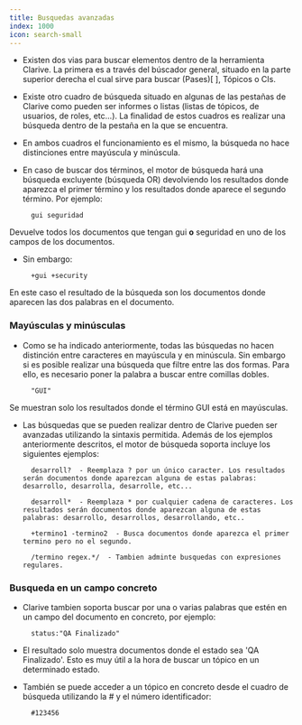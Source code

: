 ```yaml
---
title: Busquedas avanzadas
index: 1000
icon: search-small
---
```

* Existen dos vias para buscar elementos dentro de la herramienta Clarive. La primera es a través del búscador general, situado en la parte superior derecha el cual sirve para buscar (Pases)[ ], Tópicos o CIs.
* Existe otro cuadro de búsqueda situado en algunas de las pestañas de Clarive como pueden ser informes o listas (listas de tópicos, de usuarios, de roles, etc...). La finalidad de estos cuadros es realizar una búsqueda dentro de la pestaña en la que se encuentra.
* En ambos cuadros el funcionamiento es el mismo, la búsqueda no hace distinciones entre mayúscula y minúscula.
* En caso de buscar dos términos, el motor de búsqueda hará una búsqueda excluyente (búsqueda OR) devolviendo los resultados donde aparezca el primer término y los resultados donde aparece el segundo término. Por ejemplo:

        gui seguridad

Devuelve todos los documentos que tengan gui **o** seguridad en uno de los campos de los documentos.

* Sin embargo:

        +gui +security
En este caso el resultado de la búsqueda son los documentos donde aparecen las dos palabras en el documento.

### Mayúsculas y minúsculas
* Como se ha indicado anteriormente, todas las búsquedas no hacen distinción entre caracteres en mayúscula y en minúscula. Sin embargo si es posible realizar una búsqueda que filtre entre las dos formas. Para ello, es necesario poner la palabra a buscar entre comillas dobles.

        "GUI"

Se muestran solo los resultados donde el término GUI está en mayúsculas.

* Las búsquedas que se pueden realizar dentro de Clarive pueden ser avanzadas utilizando la sintaxis permitida. Además de los ejemplos anteriormente descritos, el motor de búsqueda soporta incluye los siguientes ejemplos:

        desarroll?  - Reemplaza ? por un único caracter. Los resultados serán documentos donde aparezcan alguna de estas palabras: desarrollo, desarrolla, desarrolle, etc...

        desarroll*  - Reemplaza * por cualquier cadena de caracteres. Los resultados serán documentos donde aparezcan alguna de estas palabras: desarrollo, desarrollos, desarrollando, etc..

        +termino1 -termino2  - Busca documentos donde aparezca el primer termino pero no el segundo.

        /termino regex.*/  - Tambien adminte busquedas con expresiones regulares.




### Busqueda en un campo concreto
* Clarive tambien soporta buscar por una o varias palabras que estén en un campo del documento en concreto, por ejemplo:

        status:"QA Finalizado"

* El resultado solo muestra documentos donde el estado sea 'QA Finalizado'. Esto es muy útil a la hora de buscar un tópico en un determinado estado.

* También se puede acceder a un tópico en concreto desde el cuadro de búsqueda utilizando la # y el número identificador:

        #123456
